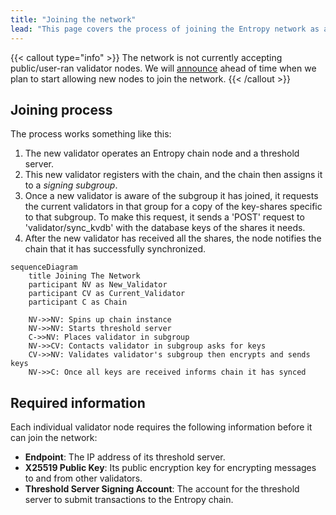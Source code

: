 ```yaml
---
title: "Joining the network"
lead: "This page covers the process of joining the Entropy network as a validator node, along with specific information that each node must provide."
---
```


{{< callout type="info" >}}
The network is not currently accepting public/user-ran validator nodes. We will [announce](https://github.com/entropyxyz/community/discussions/categories/announcements) ahead of time when we plan to start allowing new nodes to join the network.
{{< /callout >}}

## Joining process

The process works something like this:

1. The new validator operates an Entropy chain node and a threshold server.
1. This new validator registers with the chain, and the chain then assigns it to a _signing subgroup_.
1. Once a new validator is aware of the subgroup it has joined, it requests the current validators in that group for a copy of the key-shares specific to that subgroup. To make this request, it sends a 'POST' request to 'validator/sync_kvdb' with the database keys of the shares it needs.
1. After the new validator has received all the shares, the node notifies the chain that it has successfully synchronized.

```mermaid
sequenceDiagram
    title Joining The Network
    participant NV as New_Validator
    participant CV as Current_Validator
    participant C as Chain

    NV->>NV: Spins up chain instance
    NV->>NV: Starts threshold server
    C->>NV: Places validator in subgroup
    NV->>CV: Contacts validator in subgroup asks for keys
    CV->>NV: Validates validator's subgroup then encrypts and sends keys
    NV->>C: Once all keys are received informs chain it has synced
```

## Required information

Each individual validator node requires the following information before it can join the network:

- **Endpoint**: The IP address of its threshold server.
- **X25519 Public Key**: Its public encryption key for encrypting messages to and from other validators.
- **Threshold Server Signing Account**: The account for the threshold server to submit transactions to the Entropy chain.
